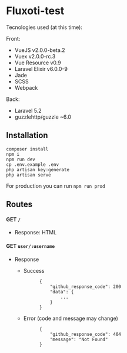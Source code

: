 # Fluxoti-test

Tecnologies used (at this time):

Front:
- VueJS v2.0.0-beta.2
- Vuex v2.0.0-rc.3
- Vue Resource v0.9
- Laravel Elixir v6.0.0-9
- Jade
- SCSS
- Webpack

Back:
- Laravel 5.2
- guzzlehttp/guzzle ~6.0

## Installation

```
composer install
npm i
npm run dev
cp .env.example .env
php artisan key:generate
php artisan serve
```

For production you can run `npm run prod`


## Routes

#### GET `/`
+ Response: HTML

#### GET `user/:username`
+ Response
    + Success
    
                {
                    "github_response_code": 200
                    "data": {
                        ...
                    }
                }
    + Error (code and message may change)
                
                {
                    "github_response_code": 404
                    "message": "Not Found"
                }
